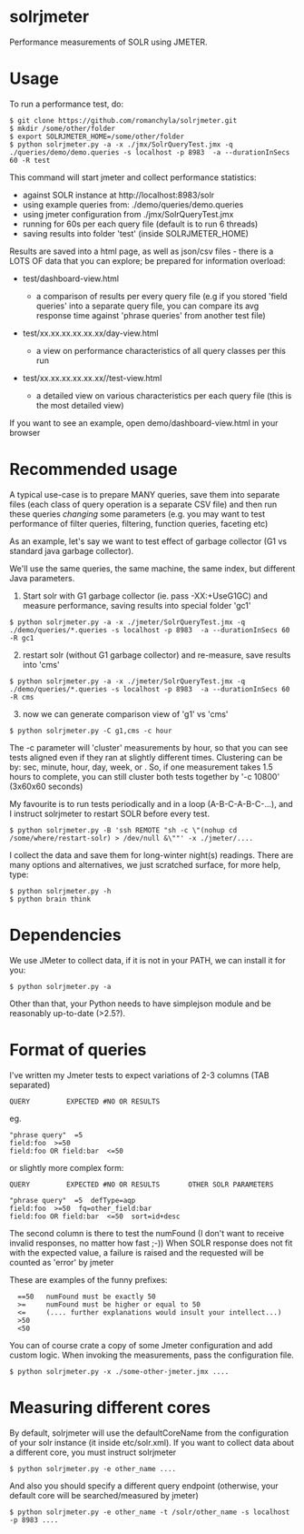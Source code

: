 solrjmeter
==========

Performance measurements of SOLR using JMETER.


Usage
=====


To run a performance test, do:

```  
$ git clone https://github.com/romanchyla/solrjmeter.git
$ mkdir /some/other/folder
$ export SOLRJMETER_HOME=/some/other/folder
$ python solrjmeter.py -a -x ./jmx/SolrQueryTest.jmx -q ./queries/demo/demo.queries -s localhost -p 8983  -a --durationInSecs 60 -R test
```


This command will start jmeter and collect performance statistics:
  - against SOLR instance at http://localhost:8983/solr
  - using example queries from: ./demo/queries/demo.queries
  - using jmeter configuration from ./jmx/SolrQueryTest.jmx
  - running for 60s per each query file (default is to run 6 threads)
  - saving results into folder 'test' (inside SOLRJMETER_HOME)



Results are saved into a html page, as well as json/csv files - there is a LOTS OF data that you can explore;
be prepared for information overload:

  - test/dashboard-view.html
      - a comparison of results per every query file (e.g if you stored 'field queries' into a
        separate query file, you can compare its avg response time against 'phrase queries' from 
        another test file)
  
  - test/xx.xx.xx.xx.xx.xx/day-view.html
      - a view on performance characteristics of all query classes per this run 
      
  - test/xx.xx.xx.xx.xx.xx/<query-file>/test-view.html
      - a detailed view on various characteristics per each query file (this is the most detailed view)
      

If you want to see an example, open demo/dashboard-view.html in your browser  




Recommended usage
=================

A typical use-case is to prepare MANY queries, save them into
separate files (each class of query operation is a separate
CSV file) and then run these queries *changing* some parameters
(e.g. you may want to test performance of filter queries, filtering,
function queries, faceting etc)


As an example, let's say we want to test effect of garbage collector 
(G1 vs standard java garbage collector).

We'll use the same queries, the same machine, the same index, 
but different Java parameters.


1. Start solr with G1 garbage collector (ie. pass -XX:+UseG1GC) 
   and measure performance, saving results into special folder 'gc1'
  
  ```
  $ python solrjmeter.py -a -x ./jmeter/SolrQueryTest.jmx -q ./demo/queries/*.queries -s localhost -p 8983  -a --durationInSecs 60 -R gc1
  ```
  
2. restart solr (without G1 garbage collector) and re-measure, save results into 'cms'
  
  ```
  $ python solrjmeter.py -a -x ./jmeter/SolrQueryTest.jmx -q ./demo/queries/*.queries -s localhost -p 8983  -a --durationInSecs 60 -R cms
  ```
  
3. now we can generate comparison view of 'g1' vs 'cms'
  
  ```
  $ python solrjmeter.py -C g1,cms -c hour
  ```
  
  The -c parameter will 'cluster' measurements by hour, so that you can see tests aligned even if they
  ran at slightly different times. Clustering can be by: sec, minute, hour, day, week, or <int>.
  So, if one measurement takes 1.5 hours to complete, you can still cluster both tests together by '-c 10800'
  (3x60x60 seconds)


My favourite is to run tests periodically and in a loop (A-B-C-A-B-C-...), and I instruct solrjmeter
to restart SOLR before every test. 
  
  ```
  $ python solrjmeter.py -B 'ssh REMOTE "sh -c \"(nohup cd /some/where/restart-solr) > /dev/null &\""' -x ./jmeter/....
  ```

I collect the data and save them for long-winter night(s) readings. There are many options and alternatives, 
we just scratched surface, for more help, type:

```
$ python solrjmeter.py -h
$ python brain think
```



Dependencies
============

We use JMeter to collect data, if it is not in your PATH, we can install it for you:

```
$ python solrjmeter.py -a
```

Other than that, your Python needs to have simplejson module and be reasonably up-to-date (>2.5?).



Format of queries
=================

I've written my Jmeter tests to expect variations of 2-3 columns (TAB separated)

```
QUERY         EXPECTED #NO OR RESULTS
```

eg.

```
"phrase query"  =5
field:foo  >=50
field:foo OR field:bar  <=50
```

or slightly more complex form:

```
QUERY         EXPECTED #NO OR RESULTS       OTHER SOLR PARAMETERS

"phrase query"  =5  defType=aqp
field:foo  >=50  fq=other_field:bar
field:foo OR field:bar  <=50  sort=id+desc
```


The second column is there to test the numFound (I don't want to receive
invalid responses, no matter how fast ;-)) When SOLR response does not fit
with the expected value, a failure is raised and the requested will be counted
as 'error' by jmeter

These are examples of the funny prefixes:

```
  ==50   numFound must be exactly 50
  >=     numFound must be higher or equal to 50
  <=     (.... further explanations would insult your intellect...)
  >50
  <50
```
  

You can of course crate a copy of some Jmeter configuration and add custom logic. When
invoking the measurements, pass the configuration file.

```
$ python solrjmeter.py -x ./some-other-jmeter.jmx ....
```


Measuring different cores
=========================

By default, solrjmeter will use the defaultCoreName from the configuration of 
your solr instance (it inside etc/solr.xml). If you want to collect data about
a different core, you must instruct solrjmeter

```
$ python solrjmeter.py -e other_name ....
```

And also you should specify a different query endpoint (otherwise, your default
core will be searched/measured by jmeter)


```
$ python solrjmeter.py -e other_name -t /solr/other_name -s localhost -p 8983 ....
```
